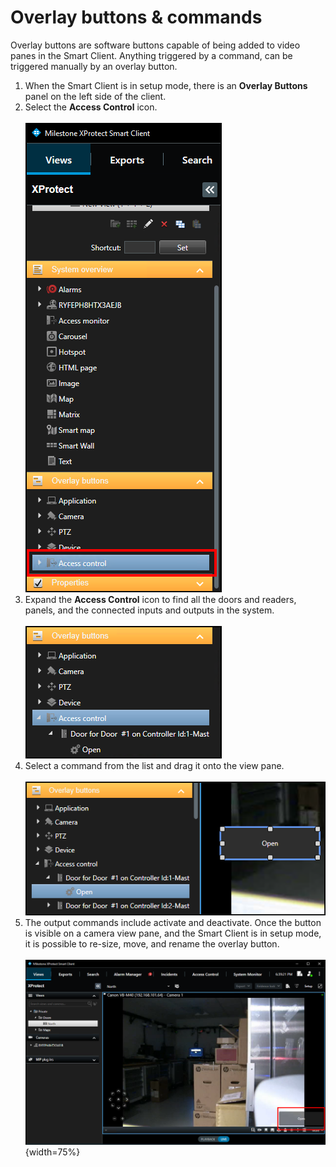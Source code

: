 # Overlay buttons & commands

Overlay buttons are software buttons capable of being added to video panes in the Smart Client. Anything triggered by a command, can be triggered manually by an overlay button. 

1. When the Smart Client is in setup mode, there is an **Overlay Buttons** panel on the left side of the client.
2. Select the **Access Control** icon.</br>
    </br>
    ![OverlayButton](img/CXAL.obc1.png)
3. Expand the **Access Control** icon to find all the doors and readers, panels, and the connected inputs and outputs in the system.</br>
    </br>
    ![Expand4Doors](img/CXAL.obc2.png)
4. Select a command from the list and drag it onto the view pane.</br>
    </br>
    ![PlaceButton](img/CXAL.obc3.png)
5. The output commands include activate and deactivate. Once the button is visible on a camera view pane, and the Smart Client is in setup mode, it is possible to re-size, move, and rename the overlay button.</br>
    </br>
    ![OverlayGUI](img/CXAL.obc4.png){width=75%}